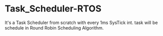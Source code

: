 # Task_Scheduler-RTOS
It's a Task Scheduler from scratch with every 1ms SysTick int. task will be schedule in Round Robin Scheduling Algorithm.
